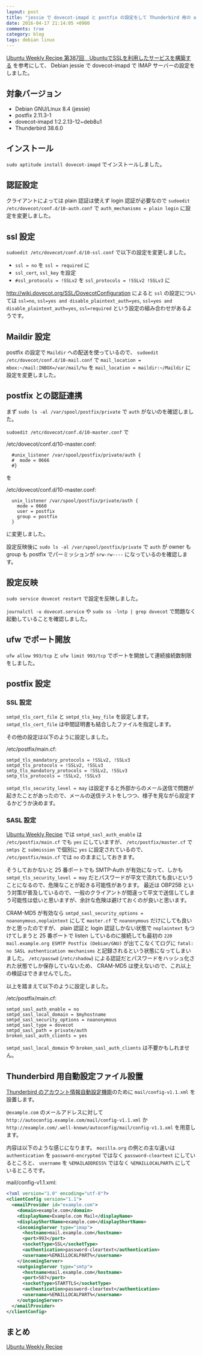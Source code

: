 ```yaml
---
layout: post
title: "jessie で dovecot-imapd と postfix の設定をして Thunderbird 用の autoconfig ファイルを用意した"
date: 2016-04-17 21:14:05 +0900
comments: true
category: blog
tags: debian linux
---
```

[Ubuntu Weekly Recipe 第387回　UbuntuでSSLを利用したサービスを構築する](http://gihyo.jp/admin/serial/01/ubuntu-recipe/0387?page=4) を参考にして、 Debian jessie で dovecot-imapd で IMAP サーバーの設定をしました。

<!--more-->

## 対象バージョン

- Debian GNU/Linux 8.4 (jessie)
- postfix 2.11.3-1
- dovecot-imapd 1:2.2.13-12~deb8u1
- Thunderbird 38.6.0

## インストール

`sudo aptitude install dovecot-imapd` でインストールしました。

## 認証設定

クライアントによっては plain 認証は使えず login 認証が必要なので `sudoedit /etc/dovecot/conf.d/10-auth.conf` で `auth_mechanisms = plain login` に設定を変更しました。

## ssl 設定

`sudoedit /etc/dovecot/conf.d/10-ssl.conf` で以下の設定を変更しました。

- `ssl = no` を `ssl = required` に
- `ssl_cert`, `ssl_key` を設定
- `#ssl_protocols = !SSLv2` を `ssl_protocols = !SSLv2 !SSLv3` に

<http://wiki.dovecot.org/SSL/DovecotConfiguration> によると `ssl` の設定については `ssl=no`, `ssl=yes and disable_plaintext_auth=yes`, `ssl=yes and disable_plaintext_auth=yes`, `ssl=required` という設定の組み合わせがあるようです。

## Maildir 設定

postfix の設定で `Maildir` への配送を使っているので、 `sudoedit /etc/dovecot/conf.d/10-mail.conf` で `mail_location = mbox:~/mail:INBOX=/var/mail/%u` を `mail_location = maildir:~/Maildir` に設定を変更しました。

## postfix との認証連携

まず `sudo ls -al /var/spool/postfix/private` で `auth` がないのを確認しました。

`sudoedit /etc/dovecot/conf.d/10-master.conf` で

<p class="filename">/etc/dovecot/conf.d/10-master.conf:</p>

```plain
  #unix_listener /var/spool/postfix/private/auth {
  #  mode = 0666
  #}
```

を

<p class="filename">/etc/dovecot/conf.d/10-master.conf:</p>

```plain
  unix_listener /var/spool/postfix/private/auth {
    mode = 0660
    user = postfix
    group = postfix
  }
```

に変更しました。

設定反映後に `sudo ls -al /var/spool/postfix/private` で `auth` が owner も group も postfix でパーミッションが `srw-rw----` になっているのを確認します。

## 設定反映

`sudo service dovecot restart` で設定を反映しました。

`journalctl -u dovecot.service` や `sudo ss -lntp | grep dovecot` で問題なく起動していることを確認しました。

## ufw でポート開放

`ufw allow 993/tcp` と `ufw limit 993/tcp` でポートを開放して連続接続数制限をしました。
## postfix 設定

### SSL 設定

`smtpd_tls_cert_file` と `smtpd_tls_key_file` を設定します。
`smtpd_tls_cert_file` は中間証明書も結合したファイルを指定します。

その他の設定は以下のように設定しました。

<p class="filename">/etc/postfix/main.cf:</p>

```plain
smtpd_tls_mandatory_protocols = !SSLv2, !SSLv3
smtpd_tls_protocols = !SSLv2, !SSLv3
smtp_tls_mandatory_protocols = !SSLv2, !SSLv3
smtp_tls_protocols = !SSLv2, !SSLv3
```

`smtpd_tls_security_level = may` は設定すると外部からのメール送信で問題が起きたことがあったので、メールの送信テストをしつつ、様子を見ながら設定するかどうか決めます。

### SASL 設定

[Ubuntu Weekly Recipe](http://gihyo.jp/admin/serial/01/ubuntu-recipe/0387?page=4) では `smtpd_sasl_auth_enable` は `/etc/postfix/main.cf` でも `yes` にしていますが、 `/etc/postfix/master.cf` で `smtps` と `submission` で個別に `yes` に設定されているので、 `/etc/postfix/main.cf` では `no` のままにしておきます。

そうしておかないと 25 番ポートでも SMTP-Auth が有効になって、しかも `smtpd_tls_security_level = may` だとパスワードが平文で流れても良いということになるので、危険なことが起きる可能性があります。
最近は OBP25B という対策が普及しているので、一般のクライアントが間違って平文で送信してしまう可能性は低いと思いますが、余計な危険は避けておくのが良いと思います。

CRAM-MD5 が有効なら `smtpd_sasl_security_options = noanonymous,noplaintext` にして `master.cf` で `noanonymous` だけにしても良いかと思ったのですが、 plain 認証と login 認証しかない状態で `noplaintext` もつけてしまうと 25 番ポートで listen しているのに接続しても最初の `220 mail.example.org ESMTP Postfix (Debian/GNU)` が出てこなくてログに `fatal: no SASL authentication mechanisms` と記録されるという状態になってしまいました。
`/etc/passwd` (`/etc/shadow`) による認証だとパスワードをハッシュ化された状態でしか保存していないため、 CRAM-MD5 は使えないので、これ以上の検証はできませんでした。

以上を踏まえて以下のように設定しました。

<p class="filename">/etc/postfix/main.cf:</p>

```plain
smtpd_sasl_auth_enable = no
smtpd_sasl_local_domain = $myhostname
smtpd_sasl_security_options = noanonymous
smtpd_sasl_type = dovecot
smtpd_sasl_path = private/auth
broken_sasl_auth_clients = yes
```

`smtpd_sasl_local_domain` や `broken_sasl_auth_clients` は不要かもしれません。

## Thunderbird 用自動設定ファイル設置

[Thunderbird のアカウント情報自動設定機能](https://developer.mozilla.org/ja/docs/Mozilla/Thunderbird/Autoconfiguration)のために `mail/config-v1.1.xml` を設置します。

`@example.com` のメールアドレスに対して `http://autoconfig.example.com/mail/config-v1.1.xml` か `http://example.com/.well-known/autoconfig/mail/config-v1.1.xml` を用意します。

内容は以下のような感じになります。
`mozilla.org` の例との主な違いは `authentication` を `password-encrypted` ではなく `password-cleartext` にしているところと、 `username` を `%EMAILADDRESS%` ではなく `%EMAILLOCALPART%` にしているところです。

<p class="filename">mail/config-v1.1.xml:</p>

```xml
<?xml version="1.0" encoding="utf-8"?>
<clientConfig version="1.1">
  <emailProvider id="example.com">
    <domain>example.com</domain>
    <displayName>Example.com Mail</displayName>
    <displayShortName>example.com</displayShortName>
    <incomingServer type="imap">
      <hostname>mail.example.com</hostname>
      <port>993</port>
      <socketType>SSL</socketType>
      <authentication>password-cleartext</authentication>
      <username>%EMAILLOCALPART%</username>
    </incomingServer>
    <outgoingServer type="smtp">
      <hostname>mail.example.com</hostname>
      <port>587</port>
      <socketType>STARTTLS</socketType>
      <authentication>password-cleartext</authentication>
      <username>%EMAILLOCALPART%</username>
    </outgoingServer>
  </emailProvider>
</clientConfig>
```

## まとめ

[Ubuntu Weekly Recipe](http://gihyo.jp/admin/serial/01/ubuntu-recipe/0387?page=4)
